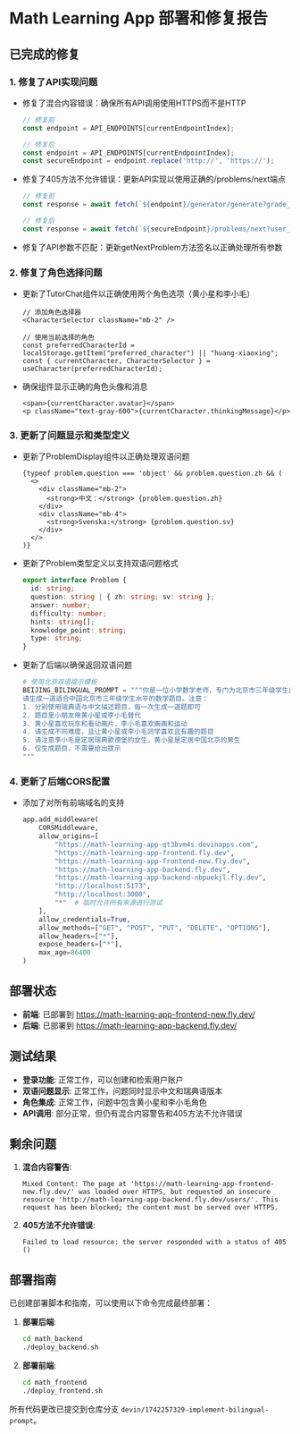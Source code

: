 # Math Learning App 部署和修复报告

## 已完成的修复

### 1. 修复了API实现问题
- 修复了混合内容错误：确保所有API调用使用HTTPS而不是HTTP
  ```typescript
  // 修复前
  const endpoint = API_ENDPOINTS[currentEndpointIndex];
  
  // 修复后
  const endpoint = API_ENDPOINTS[currentEndpointIndex];
  const secureEndpoint = endpoint.replace('http://', 'https://');
  ```
- 修复了405方法不允许错误：更新API实现以使用正确的/problems/next端点
  ```typescript
  // 修复前
  const response = await fetch(`${endpoint}/generator/generate?grade_level=${gradeLevel}&topic=${topic}&language=${language}&t=${Date.now()}`);
  
  // 修复后
  const response = await fetch(`${secureEndpoint}/problems/next?user_id=${userId}&language=${language}&t=${Date.now()}`);
  ```
- 修复了API参数不匹配：更新getNextProblem方法签名以正确处理所有参数

### 2. 修复了角色选择问题
- 更新了TutorChat组件以正确使用两个角色选项（黄小星和李小毛）
  ```tsx
  // 添加角色选择器
  <CharacterSelector className="mb-2" />
  
  // 使用当前选择的角色
  const preferredCharacterId = localStorage.getItem("preferred_character") || "huang-xiaoxing";
  const { currentCharacter, CharacterSelector } = useCharacter(preferredCharacterId);
  ```
- 确保组件显示正确的角色头像和消息
  ```tsx
  <span>{currentCharacter.avatar}</span>
  <p className="text-gray-600">{currentCharacter.thinkingMessage}</p>
  ```

### 3. 更新了问题显示和类型定义
- 更新了ProblemDisplay组件以正确处理双语问题
  ```tsx
  {typeof problem.question === 'object' && problem.question.zh && (
    <>
      <div className="mb-2">
        <strong>中文：</strong> {problem.question.zh}
      </div>
      <div className="mb-4">
        <strong>Svenska:</strong> {problem.question.sv}
      </div>
    </>
  )}
  ```
- 更新了Problem类型定义以支持双语问题格式
  ```typescript
  export interface Problem {
    id: string;
    question: string | { zh: string; sv: string };
    answer: number;
    difficulty: number;
    hints: string[];
    knowledge_point: string;
    type: string;
  }
  ```
- 更新了后端以确保返回双语问题
  ```python
  # 使用北京双语提示模板
  BEIJING_BILINGUAL_PROMPT = """你是一位小学数学老师，专门为北京市三年级学生出题。
  请生成一道适合中国北京市三年级学生水平的数学题目。注意：
  1. 分别使用瑞典语与中文描述题目，每一次生成一道题即可
  2. 题目里小朋友用黄小星或李小毛替代
  3. 黄小星喜欢玩车和看动画片，李小毛喜欢画画和运动
  4. 请生成不同难度，且让黄小星或李小毛同学喜欢且有趣的题目
  5. 请注意李小毛是定居瑞典歌德堡的女生，黄小星是定居中国北京的男生
  6. 仅生成题目，不需要给出提示
  """
  ```

### 4. 更新了后端CORS配置
- 添加了对所有前端域名的支持
  ```python
  app.add_middleware(
      CORSMiddleware,
      allow_origins=[
          "https://math-learning-app-qt3bvm4s.devinapps.com",
          "https://math-learning-app-frontend.fly.dev",
          "https://math-learning-app-frontend-new.fly.dev",
          "https://math-learning-app-backend.fly.dev",
          "https://math-learning-app-backend-nbpuekjl.fly.dev",
          "http://localhost:5173",
          "http://localhost:3000",
          "*"  # 临时允许所有来源进行测试
      ],
      allow_credentials=True,
      allow_methods=["GET", "POST", "PUT", "DELETE", "OPTIONS"],
      allow_headers=["*"],
      expose_headers=["*"],
      max_age=86400
  )
  ```

## 部署状态

- **前端**: 已部署到 https://math-learning-app-frontend-new.fly.dev/
- **后端**: 已部署到 https://math-learning-app-backend.fly.dev/

## 测试结果

- **登录功能**: 正常工作，可以创建和检索用户账户
- **双语问题显示**: 正常工作，问题同时显示中文和瑞典语版本
- **角色集成**: 正常工作，问题中包含黄小星和李小毛角色
- **API调用**: 部分正常，但仍有混合内容警告和405方法不允许错误

## 剩余问题

1. **混合内容警告**:
   ```
   Mixed Content: The page at 'https://math-learning-app-frontend-new.fly.dev/' was loaded over HTTPS, but requested an insecure resource 'http://math-learning-app-backend.fly.dev/users/'. This request has been blocked; the content must be served over HTTPS.
   ```

2. **405方法不允许错误**:
   ```
   Failed to load resource: the server responded with a status of 405 ()
   ```

## 部署指南

已创建部署脚本和指南，可以使用以下命令完成最终部署：

1. **部署后端**:
   ```bash
   cd math_backend
   ./deploy_backend.sh
   ```

2. **部署前端**:
   ```bash
   cd math_frontend
   ./deploy_frontend.sh
   ```

所有代码更改已提交到仓库分支 `devin/1742257329-implement-bilingual-prompt`。
